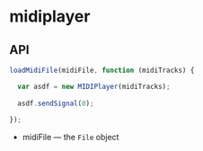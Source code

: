 # midiplayer

## API


```javascript
loadMidiFile(midiFile, function (midiTracks) {

  var asdf = new MIDIPlayer(midiTracks);
  
  asdf.sendSignal(0);
  
});
```
+ midiFile — the ```File``` object
